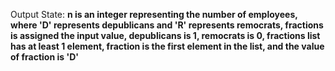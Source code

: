 Output State: **n is an integer representing the number of employees, where 'D' represents depublicans and 'R' represents remocrats, fractions is assigned the input value, depublicans is 1, remocrats is 0, fractions list has at least 1 element, fraction is the first element in the list, and the value of fraction is 'D'**